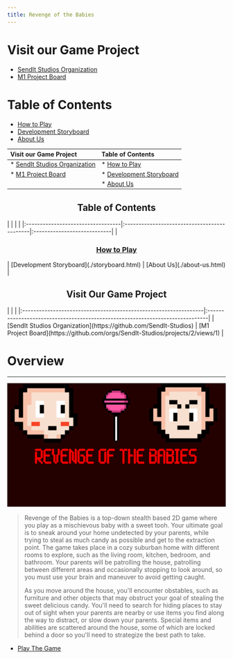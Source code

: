 ```yaml
---
title: Revenge of the Babies
---
```


# Visit our Game Project

* [SendIt Studios Organization](https://github.com/SendIt-Studios)
* [M1 Project Board](https://github.com/orgs/SendIt-Studios/projects/2/views/1)

# Table of Contents

* [How to Play](./how-to-play.html)
* [Development Storyboard](./storyboard.html)
* [About Us](./about-us.html)

| Visit our Game Project                                                          | Table of Contents                            |
|:--------------------------------------------------------------------------------|:---------------------------------------------|
| * [SendIt Studios Organization](https://github.com/SendIt-Studios)              | * [How to Play](./how-to-play.html)          |
| * [M1 Project Board](https://github.com/orgs/SendIt-Studios/projects/2/views/1) | * [Development Storyboard](./storyboard.html)|
|                                                                                 | * [About Us](./about-us.html)                |

<h2 style="text-align:center">Table of Contents</h2>
|                                   |                                             |                             |
|:----------------------------------|:--------------------------------------------|:----------------------------|
| <h3 style="text-align:center"><a href="https://sendit-studios.github.io/how-to-play.html">How to Play</a></h3> | [Development Storyboard](./storyboard.html) | [About Us](./about-us.html) |


<h2 style="text-align:center">Visit Our Game Project</h2>
|                                                                  |                                                                               |
|:-----------------------------------------------------------------|:------------------------------------------------------------------------------|
| [SendIt Studios Organization](https://github.com/SendIt-Studios) | [M1 Project Board](https://github.com/orgs/SendIt-Studios/projects/2/views/1) |


# Overview

* * *

<img class="ui left floated image" src="public/images/titlescreen.jpg"> 

> Revenge of the Babies is a top-down stealth based 2D game where you play as a mischievous baby with a sweet tooh. Your ultimate goal is to sneak around your home undetected by your parents, while trying to steal as much candy as possible and get to the extraction point. The game takes place in a cozy suburban home with different rooms to explore, such as the living room, kitchen, bedroom, and bathroom. Your parents will be patrolling the house, patrolling between different areas and occasionally stopping to look around, so you must use your brain and maneuver to avoid getting caught.
> 
> As you move around the house, you'll encounter obstables, such as furniture and other objects that may obstruct your goal of stealing the sweet delicious candy. You'll need to search for hiding places to stay out of sight when your parents are nearby or use items you find along the way to distract, or slow down your parents. Special items and abilities are scattered around the house, some of which are locked behind a door so you'll need to strategize the best path to take.

* [Play The Game](./game.html)
